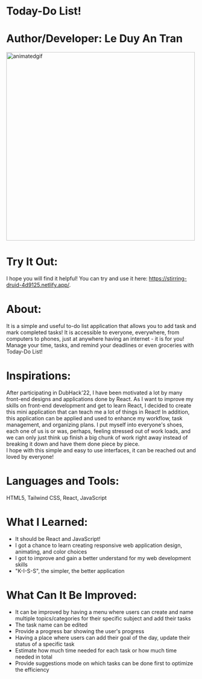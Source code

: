 # Today-Do List! 
# Author/Developer: Le Duy An Tran
<img src="https://user-images.githubusercontent.com/114903308/200270919-af7882e7-45c4-478f-95c8-79662c16c637.gif" alt="animatedgif" width="500px">

# Try It Out:
I hope you will find it helpful! You can try and use it here: https://stirring-druid-4d9125.netlify.app/. 

# About:
It is a simple and useful to-do list application that allows you to add task and mark completed tasks! It is accessible to everyone, everywhere, from computers to phones, just at anywhere having an internet - it is for you! Manage your time, tasks, and remind your deadlines or even groceries with Today-Do List!

# Inspirations:
After participating in DubHack'22, I have been motivated a lot by many front-end designs and applications done by React. As I want to improve my skills on front-end development and get to learn React, I decided to create this mini application that can teach me a lot of things in React! In addition, this application can be applied and used to enhance my workflow, task management, and organizing plans. I put myself into everyone's shoes, each one of us is or was, perhaps, feeling stressed out of work loads, and we can only just think up finish a big chunk of work right away instead of breaking it down and have them done piece by piece. <br/>
I hope with this simple and easy to use interfaces, it can be reached out and loved by everyone!

# Languages and Tools:
HTML5, Tailwind CSS, React, JavaScript

# What I Learned:
- It should be React and JavaScript!
- I got a chance to learn creating responsive web application design, animating, and color choices
- I got to improve and gain a better understand for my web development skills
- "K-I-S-S", the simpler, the better application
# What Can It Be Improved:
- It can be improved by having a menu where users can create and name multiple topics/categories for their specific subject and add their tasks
- The task name can be edited
- Provide a progress bar showing the user's progress
- Having a place where users can add their goal of the day, update their status of a specific task
- Estimate how much time needed for each task or how much time needed in total
- Provide suggestions mode on which tasks can be done first to optimize the efficiency 
